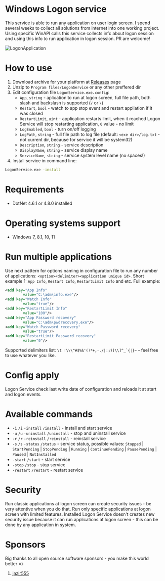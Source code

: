 # Windows Logon service

This service is able to run any application on user login screen. I spend several weeks to collect all solutions from internet into one working project. Using specific WinAPI calls this service collects info about logon session and using this info to run application in logon session. PR are welcome!

![LogonApplication](https://github.com/VoidVolker/Windows-logon-service/assets/5086438/23dfd564-a8b7-43d2-a96d-3205aa40c341)

# How to use

1. Download archive for your platform at [Releases](https://github.com/VoidVolker/Windows-logon-service/releases) page
1. Unzip to `Program files/LogonService` or any other preffered dir
1. Edit configuration file `LogonService.exe.config`:
    - `App`, `string` - aplication to run at logon screen, full file path, both slash and backslash is supported (`/` or `\`)
    - `Restart`, `bool` - watch to app stop event and restart appliation if it was closed
    - `RestartLimit`, `uint` - application restarts limit, when it reached Logon Service will stop restarting application, `0` value - no limit
    - `LogEnabled`, `bool` - turn on/off logging
    - `LogPath`, `string` - full file path to log file (default: `<exe dir>/log.txt` - not current dir, because for service it will be system32)
    - `Description`, `string` - service description
    - `DisplayName`, `string` - service display name
    - `ServiceName`, `string` - service system level name (no spaces!)
1. Install service in command line:

```cmd
LogonService.exe -install
```

# Requirements

- DotNet 4.6.1 or 4.8.0 installed

# Operating systems support

- Windows 7, 8.1, 10, 11

# Run multiple applications

Use next pattern for options naming in configuration file to run any number of applications: `<option><delimiter><application unique id>`.
Short example 1: `App Info`, `Restart Info`, `RestartLimit Info` and etc.
Full example:
```xml
<add key="App Info"
        value="C:\adm\info.exe"/>
<add key="Watch Info"
        value="true"/>
<add key="RestartLimit Info"
        value="100"/>
<add key="App Password recovery"
        value="C:\adm\pwdrecovery.exe"/>
<add key="Watch Password recovery"
        value="true"/>
<add key="RestartLimit Password recovery"
        value="0"/>
```

Supported delimiters list: ```\t !\\\"#$%&'()*+,-./|:;?[\\]^_`{|}~``` - feel free to use whatever you like.

# Config apply

Logon Service check last write date of configuration and reloads it at start and logon events.

# Available commands

- `-i` `/i` `-install` `/install` - install and start service
- `-u` `/u` `-uninstall` `/uninstall` - stop and uninstall service
- `-r` `/r` `-reinstall` `/reinstall` - reinstall service
- `-s` `/s` `-status` `/status` - service status, possible values: `Stopped` | `StartPending` | `StopPending` | `Running` | `ContinuePending` | `PausePending` | `Paused` | `NotInstalled`
- `-start` `/start` - start service
- `-stop` `/stop` - stop service
- `-restart` `/restart` - restart service

# Security

Run classic applications at logon screen can create security issues - be very attentive when you do that. Run only specific applications at logon screen with limited features. Installed Logon Service doesn't creates new security issue because it can run applications at logon screen - this can be done by any application in system.

# Sponsors

Big thanks to all open source software sponsors - you make this world better =)

1. [jazir555](https://github.com/jazir555)
